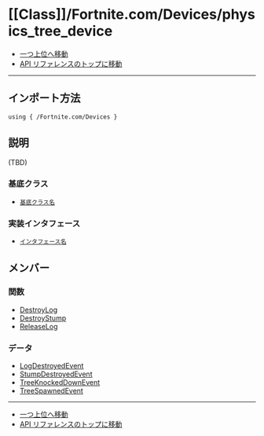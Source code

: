 # [[Class]]/Fortnite.com/Devices/physics_tree_device

- [一つ上位へ移動](../main.md)
- [API リファレンスのトップに移動](../../../main.md)

---

## インポート方法

```verse
using { /Fortnite.com/Devices }
```

## 説明

(TBD)

### 基底クラス

- [`基底クラス名`]()

### 実装インタフェース

- [`インタフェース名`]()

## メンバー

### 関数

- [DestroyLog](./F_DestroyLog/main.md)
- [DestroyStump](./F_DestroyStump/main.md)
- [ReleaseLog](./F_ReleaseLog/main.md)

### データ

- [LogDestroyedEvent](./D_LogDestroyedEvent/main.md)
- [StumpDestroyedEvent](./D_StumpDestroyedEvent/main.md)
- [TreeKnockedDownEvent](./D_TreeKnockedDownEvent/main.md)
- [TreeSpawnedEvent](./D_TreeSpawnedEvent/main.md)

---

- [一つ上位へ移動](../main.md)
- [API リファレンスのトップに移動](../../../main.md)
